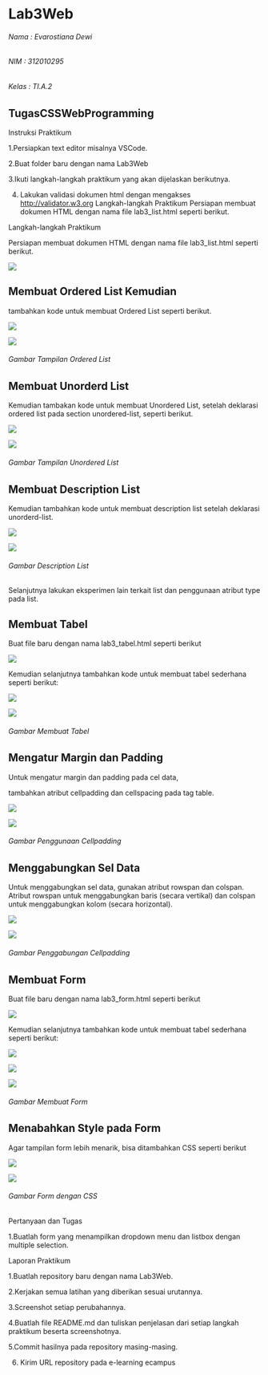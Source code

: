 # Lab3Web
###### Nama : Evarostiana Dewi
###### NIM : 312010295
###### Kelas : TI.A.2

## TugasCSSWebProgramming



Instruksi Praktikum 

1.Persiapkan text editor misalnya VSCode. 

2.Buat folder baru dengan nama Lab3Web 

3.Ikuti langkah-langkah praktikum yang akan dijelaskan berikutnya.

4. Lakukan validasi dokumen html dengan mengakses http://validator.w3.org Langkah-langkah Praktikum Persiapan membuat dokumen HTML dengan nama file lab3_list.html seperti berikut. 

Langkah-langkah Praktikum 

Persiapan membuat dokumen HTML dengan nama file lab3_list.html seperti berikut.

![](images/1%20first.png)

## Membuat Ordered List Kemudian 

tambahkan kode untuk membuat Ordered List seperti berikut.

![](images/2%20second.png)



![](images/membuat%20list.jpg)

###### Gambar Tampilan Ordered List

## Membuat Unorderd List 

Kemudian tambakan kode untuk membuat Unordered List, setelah deklarasi ordered list pada section unordered-list, seperti berikut.


![](images/3%20third.png)

![](images/unorder%20list.jpg)

###### Gambar Tampilan Unordered List

## Membuat Description List 

Kemudian tambahkan kode untuk membuat description list setelah deklarasi unorderd-list.

![](images/4%20four.png)

![](images/description%20list.jpg)

###### Gambar Description List

Selanjutnya lakukan eksperimen lain terkait list dan penggunaan atribut type pada list. 

## Membuat Tabel 

Buat file baru dengan nama lab3_tabel.html seperti berikut

![](images/5%20five.png)

Kemudian selanjutnya tambahkan kode untuk membuat tabel sederhana seperti berikut:

![](images/6%20six.png)

![](images/membuat%20table.jpg)

###### Gambar Membuat Tabel

## Mengatur Margin dan Padding 

Untuk mengatur margin dan padding pada cel data, 

tambahkan atribut cellpadding dan cellspacing pada tag table.

![](images/7%20seven.png)


![](images/cell%20padding.jpg)

###### Gambar Penggunaan Cellpadding

## Menggabungkan Sel Data 
Untuk menggabungkan sel data, gunakan atribut rowspan dan colspan. Atribut rowspan untuk menggabungkan baris (secara vertikal) dan colspan untuk menggabungkan kolom (secara horizontal).

![](images/8%20eight.png)

![](images/penggabungan%20cell.jpg)

###### Gambar Penggabungan Cellpadding

## Membuat Form 

Buat file baru dengan nama lab3_form.html seperti berikut

![](images/9%20nine.png)


Kemudian selanjutnya tambahkan kode untuk membuat tabel sederhana seperti berikut:

![](images/10%20ten.png)

![](images/11%20eleven.png)

![](images/membuat%20form.jpg)

###### Gambar Membuat Form

## Menabahkan Style pada Form 

Agar tampilan form lebih menarik, bisa ditambahkan CSS seperti berikut

![](images/12%20twelve.png)

![](images/form%20CSS.jpg)

###### Gambar Form dengan CSS

Pertanyaan dan Tugas

1.Buatlah form yang menampilkan dropdown menu dan listbox dengan multiple selection. 

Laporan Praktikum 

1.Buatlah repository baru dengan nama Lab3Web. 

2.Kerjakan semua latihan yang diberikan sesuai urutannya. 

3.Screenshot setiap perubahannya. 

4.Buatlah file README.md dan tuliskan penjelasan dari setiap langkah praktikum beserta screenshotnya. 

5.Commit hasilnya pada repository masing-masing. 

6. Kirim URL repository pada e-learning ecampus
